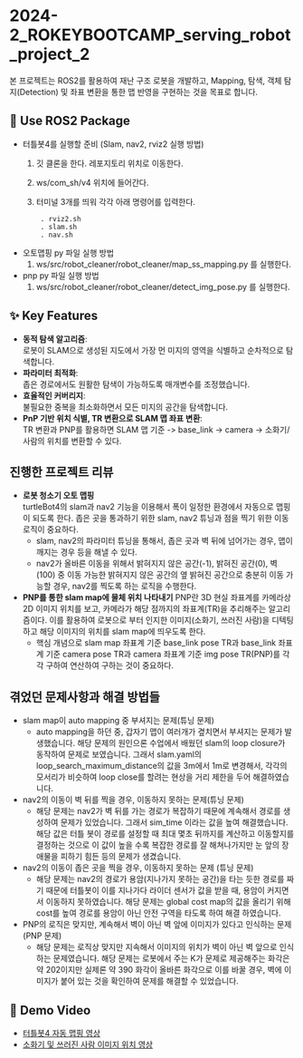 # 2024-2_ROKEYBOOTCAMP_serving_robot_project_2
본 프로젝트는 ROS2를 활용하여 재난 구조 로봇을 개발하고, Mapping, 탐색, 객체 탐지(Detection) 및 좌표 변환을 통한 맵 반영을 구현하는 것을 목표로 합니다.

## 🚀 Use ROS2 Package
- 터틀봇4를 실행할 준비 (Slam, nav2, rviz2 실행 방법)
  1. 깃 클론을 한다. 레포지토리 위치로 이동한다.
  2. ws/com_sh/v4 위치에 들어간다.
  3. 터미널 3개를 띄워 각각 아래 명령어를 입력한다.

          . rviz2.sh  
          . slam.sh 
          . nav.sh  

- 오토맵핑 py 파일 실행 방법<br/>
  1. ws/src/robot_cleaner/robot_cleaner/map_ss_mapping.py 를 실행한다.<br/>
- pnp py 파일 실행 방법<br/>
  1. ws/src/robot_cleaner/robot_cleaner/detect_img_pose.py 를 실행한다.<br/>
## ✨ Key Features

- **동적 탐색 알고리즘**:  <br/>
  로봇이 SLAM으로 생성된 지도에서 가장 먼 미지의 영역을 식별하고 순차적으로 탐색합니다.
- **파라미터 최적화**:  <br/>
  좁은 경로에서도 원활한 탐색이 가능하도록 매개변수를 조정했습니다.
- **효율적인 커버리지**:  <br/>
  불필요한 중복을 최소화하면서 모든 미지의 공간을 탐색합니다.
- **PnP 기반 위치 식별, TR 변환으로 SLAM 맵 좌표 변환**: <br/>
  TR 변환과 PNP를 활용하면 SLAM 맵 기준 -> base_link → camera → 소화기/사람의 위치를 변환할 수 있다.

## 진행한 프로젝트 리뷰
 - **로봇 청소기 오토 맵핑** <br/>
   turtleBot4의 slam과 nav2 기능을 이용해서 폭이 일정한 환경에서 자동으로 맵핑이 되도록 한다. 좁은 곳을 통과하기 위한 slam, nav2 튜닝과 점을 찍기 위한 이동 로직이 중요하다.
   <br/>
    - slam, nav2의 파라미터 튜닝을 통해서, 좁은 곳과 벽 뒤에 넘어가는 경우, 맵이 깨지는 경우 등을 해낼 수 있다. <br/>
    - nav2가 올바른 이동을 위해서 밝혀지지 않은 공간(-1), 밝혀진 공간(0), 벽(100) 중 이동 가능한 밝혀지지 않은 공간의 옆 밝혀진 공간으로 충분히 이동 가능할 경우, nav2를 찍도록 하는 로직을 수행한다. <br/>
 - **PNP를 통한 slam map에 물체 위치 나타내기**
   PNP란 3D 현실 좌표계를 카메라상 2D 이미지 위치를 보고, 카메라가 해당 점까지의 좌표계(TR)을 추리해주는 알고리즘이다. 이를 활용하여 로봇으로 부터 인지한 이미지(소화기, 쓰러진 사람)을 디텍팅하고 해당 이미지의 위치를 slam map에 띄우도록 한다.
   - 핵심 개념으로 slam map 좌표계 기준 base_link pose TR과 base_link 좌표계 기준 camera pose TR과 camera 좌표계 기준 img pose TR(PNP)를 각각 구하여 연산하여 구하는 것이 중요하다. 

## 겪었던 문제사항과 해결 방법들
  - slam map이 auto mapping 중 부셔지는 문제(튜닝 문제)
    - auto mapping을 하던 중, 갑자기 맵이 여러개가 곂치면서 부셔지는 문제가 발생했습니다. 해당 문제의 원인으론 수업에서 배웠던 slam의 loop closure가 동작하여 문제로 보였습니다. 그래서 slam.yaml의 loop_search_maximum_distance의 값을 3m에서 1m로 변경해서, 각각의 모서리가 비슷하여 loop close를 할려는 현상을 거리 제한을 두어 해결하였습니다.
  - nav2의 이동이 벽 뒤를 찍을 경우, 이동하지 못하는 문제(튜닝 문제)
    - 해당 문제는 nav2가 벽 뒤를 가는 경로가 복잡하기 때문에 계속해서 경로를 생성하여 문제가 있었습니다. 그래서 sim_time 이라는 값을 높여 해결했습니다. 해당 값은 터틀 봇이 경로를 설정할 때 최대 몇초 뒤까지를 계산하고 이동할지를 결정하는 것으로 이 값이 높을 수록 복잡한 경로를 잘 해쳐나가지만 눈 앞의 장애물을 피하기 힘든 등의 문제가 생겼습니다.
  - nav2의 이동이 좁은 곳을 찍을 경우, 이동하지 못하는 문제 (튜닝 문제)
    - 해당 문제는 nav2의 경로가 용암(지나가지 못하는 공간)을 타는 듯한 경로를 짜기 때문에 터틀봇이 이를 지나가다 라이더 센서가 값을 받을 때, 용암이 커지면서 이동하지 못하였습니다. 해당 문제는 global cost map의 값을 올리기 위해 cost를 높여 경로를 용암이 아닌 안전 구역을 타도록 하여 해결 하였습니다.
  - PNP의 로직은 맞지만, 계속해서 벽이 아닌 벽 앞에 이미지가 있다고 인식하는 문제 (PNP 문제)
    - 해당 문제는 로직상 맞지만 지속해서 이미지의 위치가 벽이 아닌 벽 앞으로 인식하는 문제였습니다. 해당 문제는 로봇에서 주는 K가 문제로 제공해주는 화각은 약 202이지만 실제론 약 390 화각이 올바른 화각으로 이를 바꿀 경우, 벽에 이미지가 붙어 있는 것을 확인하여 문제를 해결할 수 있었습니다.

## 🎥 Demo Video
- [터틀봇4 자동 맵핑 영상](https://youtu.be/OAdRA_p5VME)
- [소화기 및 쓰러진 사람 이미지 위치 영상](https://youtube.com/shorts/we-peWtMpCA?feature=share)

